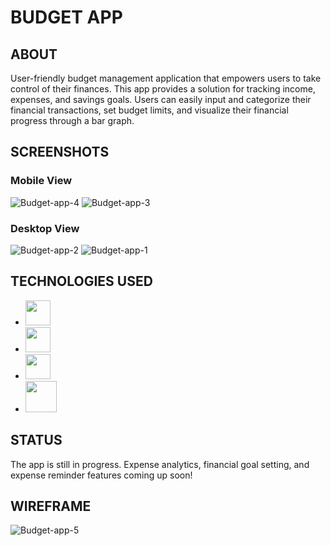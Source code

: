 # BUDGET APP #

## ABOUT ##
User-friendly budget management application that empowers users to take control of their finances. This app provides a solution for tracking income, expenses, and savings goals. Users can easily input and categorize their financial transactions, set budget limits, and visualize their financial progress through a bar graph.

## SCREENSHOTS ##
### Mobile View ###
![Budget-app-4](https://github.com/jessvasq/Budget-App/assets/119137671/ae532298-31d9-45f1-a340-2277b0688f8e)
![Budget-app-3](https://github.com/jessvasq/Budget-App/assets/119137671/55f8798f-60b4-4dcb-91d9-0af8d571ba1a)


### Desktop View ###
![Budget-app-2](https://github.com/jessvasq/Budget-App/assets/119137671/22365cab-6790-469c-ad49-6e1929c910a6)
![Budget-app-1](https://github.com/jessvasq/Budget-App/assets/119137671/faba9900-8db6-41b4-97ab-e6db50e46b33)



## TECHNOLOGIES USED
* <img src='https://github.com/jessvasq/Weather-App/assets/119137671/bacd7058-9a8f-4525-96a7-ffeef9080dd9' width=40px height=40px> 
* <img src='https://github.com/jessvasq/Weather-App/assets/119137671/3ab5a2ac-3ae4-4604-8e82-d307573304c4' width=40px height=40px> 
* <img src='https://github.com/jessvasq/Weather-App/assets/119137671/a352e8c6-2a4c-4011-a260-bf2b0469ed01' width=40px height=40px> 
* <img src='https://github.com/jessvasq/Budget-App/assets/119137671/d8e0de7d-4e7e-472e-9b67-109d73385624' width=50px height=50px> 

## STATUS
The app is still in progress. Expense analytics, financial goal setting, and expense reminder features coming up soon!

## WIREFRAME
![Budget-app-5](https://github.com/jessvasq/Budget-App/assets/119137671/9ed95aa4-01d7-4fed-af12-4a705ab71ce7)



